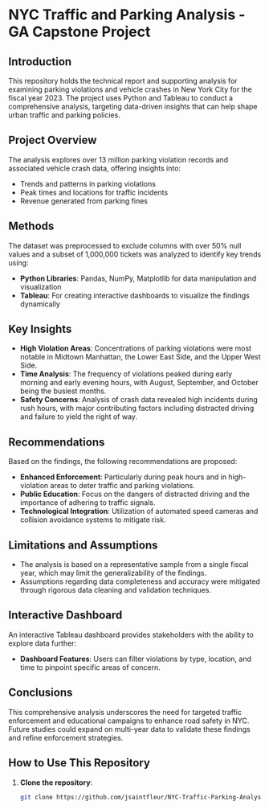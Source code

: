 # NYC Traffic and Parking Analysis - GA Capstone Project

## Introduction
This repository holds the technical report and supporting analysis for examining parking violations and vehicle crashes in New York City for the fiscal year 2023. The project uses Python and Tableau to conduct a comprehensive analysis, targeting data-driven insights that can help shape urban traffic and parking policies.

## Project Overview
The analysis explores over 13 million parking violation records and associated vehicle crash data, offering insights into:
- Trends and patterns in parking violations
- Peak times and locations for traffic incidents
- Revenue generated from parking fines

## Methods
The dataset was preprocessed to exclude columns with over 50% null values and a subset of 1,000,000 tickets was analyzed to identify key trends using:
- **Python Libraries**: Pandas, NumPy, Matplotlib for data manipulation and visualization
- **Tableau**: For creating interactive dashboards to visualize the findings dynamically

## Key Insights
- **High Violation Areas**: Concentrations of parking violations were most notable in Midtown Manhattan, the Lower East Side, and the Upper West Side.
- **Time Analysis**: The frequency of violations peaked during early morning and early evening hours, with August, September, and October being the busiest months.
- **Safety Concerns**: Analysis of crash data revealed high incidents during rush hours, with major contributing factors including distracted driving and failure to yield the right of way.

## Recommendations
Based on the findings, the following recommendations are proposed:
- **Enhanced Enforcement**: Particularly during peak hours and in high-violation areas to deter traffic and parking violations.
- **Public Education**: Focus on the dangers of distracted driving and the importance of adhering to traffic signals.
- **Technological Integration**: Utilization of automated speed cameras and collision avoidance systems to mitigate risk.

## Limitations and Assumptions
- The analysis is based on a representative sample from a single fiscal year, which may limit the generalizability of the findings.
- Assumptions regarding data completeness and accuracy were mitigated through rigorous data cleaning and validation techniques.

## Interactive Dashboard
An interactive Tableau dashboard provides stakeholders with the ability to explore data further:
- **Dashboard Features**: Users can filter violations by type, location, and time to pinpoint specific areas of concern.

## Conclusions
This comprehensive analysis underscores the need for targeted traffic enforcement and educational campaigns to enhance road safety in NYC. Future studies could expand on multi-year data to validate these findings and refine enforcement strategies.

## How to Use This Repository
1. **Clone the repository**:
   ```bash
   git clone https://github.com/jsaintfleur/NYC-Traffic-Parking-Analysis.git
